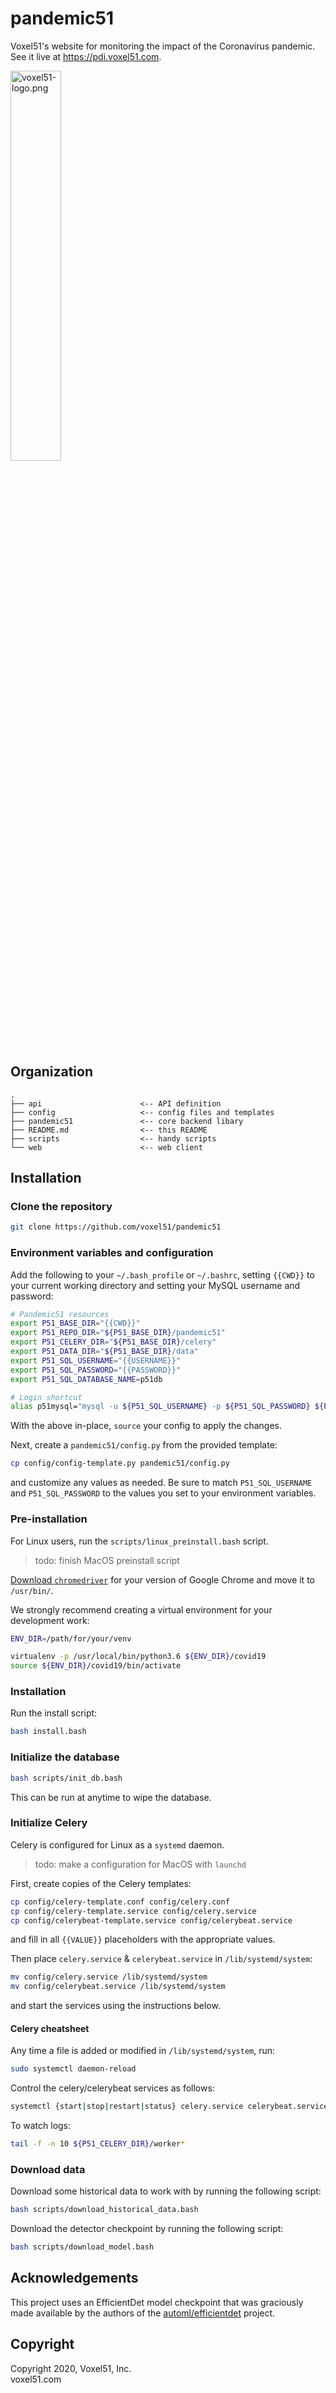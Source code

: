 # pandemic51

Voxel51's website for monitoring the impact of the Coronavirus pandemic.
See it live at https://pdi.voxel51.com.

<img src="https://user-images.githubusercontent.com/3719547/74191434-8fe4f500-4c21-11ea-8d73-555edfce0854.png" alt="voxel51-logo.png" width="40%"/>


## Organization

```
.
├── api                      <-- API definition
├── config                   <-- config files and templates
├── pandemic51               <-- core backend libary
├── README.md                <-- this README
├── scripts                  <-- handy scripts
└── web                      <-- web client
```


## Installation

### Clone the repository

```bash
git clone https://github.com/voxel51/pandemic51
```

### Environment variables and configuration

Add the following to your `~/.bash_profile` or `~/.bashrc`, setting `{{CWD}}`
to your current working directory and setting your MySQL username and password:

```bash
# Pandemic51 resources
export P51_BASE_DIR="{{CWD}}"
export P51_REPO_DIR="${P51_BASE_DIR}/pandemic51"
export P51_CELERY_DIR="${P51_BASE_DIR}/celery"
export P51_DATA_DIR="${P51_BASE_DIR}/data"
export P51_SQL_USERNAME="{{USERNAME}}"
export P51_SQL_PASSWORD="{{PASSWORD}}"
export P51_SQL_DATABASE_NAME=p51db

# Login shortcut
alias p51mysql="mysql -u ${P51_SQL_USERNAME} -p ${P51_SQL_PASSWORD} ${P51_SQL_DATABASE_NAME}"
```

With the above in-place, `source` your config to apply the changes.

Next, create a `pandemic51/config.py` from the provided template:

```bash
cp config/config-template.py pandemic51/config.py
```

and customize any values as needed. Be sure to match `P51_SQL_USERNAME` and
`P51_SQL_PASSWORD` to the values you set to your environment variables.

### Pre-installation

For Linux users, run the `scripts/linux_preinstall.bash` script.

> todo: finish MacOS preinstall script

[Download `chromedriver`](https://sites.google.com/a/chromium.org/chromedriver/downloads) for your version of Google Chrome and move it to `/usr/bin/`.

We strongly recommend creating a virtual environment for your development work:

```bash
ENV_DIR=/path/for/your/venv

virtualenv -p /usr/local/bin/python3.6 ${ENV_DIR}/covid19
source ${ENV_DIR}/covid19/bin/activate
```

### Installation

Run the install script:

```bash
bash install.bash
```

### Initialize the database

```bash
bash scripts/init_db.bash
```

This can be run at anytime to wipe the database.

### Initialize Celery

Celery is configured for Linux as a `systemd` daemon.

> todo: make a configuration for MacOS with `launchd`

First, create copies of the Celery templates:

```bash
cp config/celery-template.conf config/celery.conf
cp config/celery-template.service config/celery.service
cp config/celerybeat-template.service config/celerybeat.service
```

and fill in all `{{VALUE}}` placeholders with the appropriate values.

Then place `celery.service` & `celerybeat.service` in `/lib/systemd/system`:

```bash
mv config/celery.service /lib/systemd/system
mv config/celerybeat.service /lib/systemd/system
```

and start the services using the instructions below.

#### Celery cheatsheet

Any time a file is added or modified in `/lib/systemd/system`, run:

```bash
sudo systemctl daemon-reload
```

Control the celery/celerybeat services as follows:

```bash
systemctl {start|stop|restart|status} celery.service celerybeat.service
```

To watch logs:

```bash
tail -f -n 10 ${P51_CELERY_DIR}/worker*
```

### Download data

Download some historical data to work with by running the following script:

```bash
bash scripts/download_historical_data.bash
```

Download the detector checkpoint by running the following script:

```bash
bash scripts/download_model.bash
```


## Acknowledgements

This project uses an EfficientDet model checkpoint that was graciously made
available by the authors of the
[automl/efficientdet](https://github.com/google/automl/tree/master/efficientdet)
project.


## Copyright

Copyright 2020, Voxel51, Inc.<br>
voxel51.com
